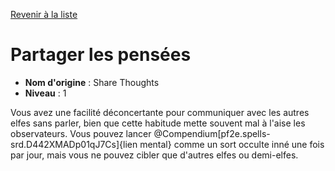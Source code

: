 [Revenir à la liste](..)

# Partager les pensées

 * **Nom d'origine** : Share Thoughts
 * **Niveau** : 1


<p><span id="ctl00_MainContent_DetailedOutput">Vous avez une facilité déconcertante pour communiquer avec les autres elfes sans parler, bien que cette habitude mette souvent mal à l'aise les observateurs. Vous pouvez lancer  @Compendium[pf2e.spells-srd.D442XMADp01qJ7Cs]{lien mental}</a> comme un sort occulte inné une fois par jour, mais vous ne pouvez cibler que d'autres elfes ou demi-elfes.&nbsp;</span></p>